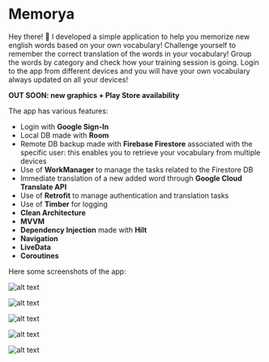 # Memorya
Hey there! :raising_hand: I developed a simple application to help you memorize new english words based on your own vocabulary! Challenge yourself to remember the correct translation of the words in your vocabulary!
Group the words by category and check how your training session is going.
Login to the app from different devices and you will have your own vocabulary always updated on all your devices!

**OUT SOON: new graphics + Play Store availability**

The app has various features:

 - Login with **Google Sign-In**
 - Local DB made with **Room**
 - Remote DB backup made with **Firebase Firestore** associated with the specific user: this enables you to retrieve your vocabulary from multiple devices
 - Use of **WorkManager** to manage the tasks related to the Firestore DB
 - Immediate translation of a new added word through **Google Cloud Translate API**
 - Use of **Retrofit** to manage authentication and translation tasks
 - Use of **Timber** for logging
 - **Clean Architecture**
 - **MVVM**
 - **Dependency Injection** made with **Hilt**
 - **Navigation**
 - **LiveData**
 - **Coroutines**

Here some screenshots of the app:

![alt text](https://github.com/matteofabris/Memorya/blob/develop/MemoryaDocs/Screenshot1Mobile.jpg?raw=true)

![alt text](https://github.com/matteofabris/Memorya/blob/develop/MemoryaDocs/Screenshot2Mobile.jpg?raw=true)

![alt text](https://github.com/matteofabris/Memorya/blob/develop/MemoryaDocs/Screenshot3Mobile.jpg?raw=true)

![alt text](https://github.com/matteofabris/Memorya/blob/develop/MemoryaDocs/Screenshot4Mobile.jpg?raw=true)

![alt text](https://github.com/matteofabris/Memorya/blob/develop/MemoryaDocs/Screenshot5Mobile.jpg?raw=true)
